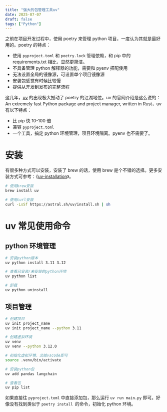 ```yaml
---
title: "强大的包管理工具uv"
date: 2025-07-07
draft: false
tags: ["Python"]
---
```


之前在项目开发过程中，使用 poetry 来管理 python 项目，一度认为其就是最好用的。poetry 的特点：
- 使用 `pyproject.toml` 和 `poetry.lock` 管理依赖，和 pip 中的 requirements.txt 相比，显然更简洁。
- 不具备管理 python 解释器的功能，需要和 pyenv 搭配使用
- 无法设置全局的镜像源，可设置单个项目镜像源
- 安装包感觉有时候比较慢
- 提供从开发到发布的完整流程

这几年，[uv](https://docs.astral.sh/uv/) 的出现极大撼动了 poetry 的江湖地位。uv 的官网介绍是这么说的：An extremely fast Python package and project manager, written in Rust，uv 有以下特点：
- 比 pip 快 10-100 倍
- 兼容 `pyproject.toml`
- 一个工具，搞定 python 环境管理，项目环境隔离。pyenv 也不需要了。

# 安装
有很多种方式可以安装，安装了 brew 的话，使用 brew 是个不错的选择。更多安装方式可参考：《[uv-installation](https://docs.astral.sh/uv/getting-started/installation/)》。

```bash
# 使用brew安装
brew install uv

# 使用curl安装
curl -LsSf https://astral.sh/uv/install.sh | sh
```

# uv 常见使用命令

## python 环境管理

```bash
# 安装python版本
uv python install 3.11 3.12

# 查看已安装/未安装的python环境
uv python list

# 卸载
uv python uninstall 
```

## 项目管理
```bash
# 创建项目
uv init project_name
uv init project_name --python 3.11

# 创建虚拟环境
uv venv
uv venv --python 3.12.0

# 初始化虚拟环境，交给vscode即可
source .venv/bin/activate

# 安装python包
uv add pandas langchain

# 查看包
uv pip list
```

如果直接往 `pyproject.toml` 中直接添加包，那么运行 `uv run main.py` 即可。好像没有找到类似于 `poetry install `的命令，初始化 python 环境。
